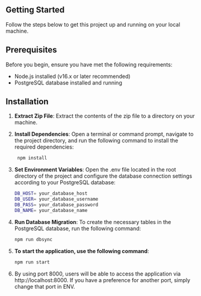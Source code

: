 ## Getting Started

Follow the steps below to get this project up and running on your local machine.

## Prerequisites
Before you begin, ensure you have met the following requirements:

- Node.js installed (v16.x or later recommended)
- PostgreSQL database installed and running

## Installation
1. **Extract Zip File**: Extract the contents of the zip file to a directory on your machine.

2. **Install Dependencies**: Open a terminal or command prompt, navigate to the project directory, and run the following command to install the required dependencies:
   ```bash
    npm install
    ```

3. **Set Environment Variables**: Open the .env file located in the root directory of the project and configure the database connection settings according to your PostgreSQL database:
    ``` bash
    DB_HOST= your_database_host
    DB_USER= your_database_username
    DB_PASS= your_database_password
    DB_NAME= your_database_name
    ```

4. **Run Database Migration**: To create the necessary tables in the PostgreSQL database, run the following command:
    ``` bash
    npm run dbsync
    ```

5. **To start the application, use the following command**: 
    ``` bash
    npm run start
    ```

6. By using port 8000, users will be able to access the application via http://localhost:8000. If you have a preference for another port, simply change that port in ENV.


